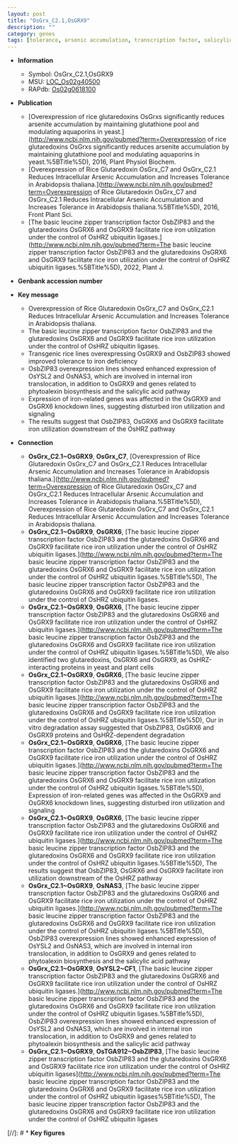 ```yaml
---
layout: post
title: "OsGrx_C2.1,OsGRX9"
description: ""
category: genes
tags: [tolerance, arsenic accumulation, transcription factor, salicylic acid, iron, Ubiquitin, N utilization]
---
```


* **Information**  
    + Symbol: OsGrx_C2.1,OsGRX9  
    + MSU: [LOC_Os02g40500](http://rice.uga.edu/cgi-bin/ORF_infopage.cgi?orf=LOC_Os02g40500)  
    + RAPdb: [Os02g0618100](https://rapdb.dna.affrc.go.jp/locus/?name=Os02g0618100)  

* **Publication**  
    + [Overexpression of rice glutaredoxins OsGrxs significantly reduces arsenite accumulation by maintaining glutathione pool and modulating aquaporins in yeast.](http://www.ncbi.nlm.nih.gov/pubmed?term=Overexpression of rice glutaredoxins OsGrxs significantly reduces arsenite accumulation by maintaining glutathione pool and modulating aquaporins in yeast.%5BTitle%5D), 2016, Plant Physiol Biochem.
    + [Overexpression of Rice Glutaredoxin OsGrx_C7 and OsGrx_C2.1 Reduces Intracellular Arsenic Accumulation and Increases Tolerance in Arabidopsis thaliana.](http://www.ncbi.nlm.nih.gov/pubmed?term=Overexpression of Rice Glutaredoxin OsGrx_C7 and OsGrx_C2.1 Reduces Intracellular Arsenic Accumulation and Increases Tolerance in Arabidopsis thaliana.%5BTitle%5D), 2016, Front Plant Sci.
    + [The basic leucine zipper transcription factor OsbZIP83 and the glutaredoxins OsGRX6 and OsGRX9 facilitate rice iron utilization under the control of OsHRZ ubiquitin ligases.](http://www.ncbi.nlm.nih.gov/pubmed?term=The basic leucine zipper transcription factor OsbZIP83 and the glutaredoxins OsGRX6 and OsGRX9 facilitate rice iron utilization under the control of OsHRZ ubiquitin ligases.%5BTitle%5D), 2022, Plant J.

* **Genbank accession number**  

* **Key message**  
    + Overexpression of Rice Glutaredoxin OsGrx_C7 and OsGrx_C2.1 Reduces Intracellular Arsenic Accumulation and Increases Tolerance in Arabidopsis thaliana.
    + The basic leucine zipper transcription factor OsbZIP83 and the glutaredoxins OsGRX6 and OsGRX9 facilitate rice iron utilization under the control of OsHRZ ubiquitin ligases.
    + Transgenic rice lines overexpressing OsGRX9 and OsbZIP83 showed improved tolerance to iron deficiency
    + OsbZIP83 overexpression lines showed enhanced expression of OsYSL2 and OsNAS3, which are involved in internal iron translocation, in addition to OsGRX9 and genes related to phytoalexin biosynthesis and the salicylic acid pathway
    + Expression of iron-related genes was affected in the OsGRX9 and OsGRX6 knockdown lines, suggesting disturbed iron utilization and signaling
    + The results suggest that OsbZIP83, OsGRX6 and OsGRX9 facilitate iron utilization downstream of the OsHRZ pathway

* **Connection**  
    + __OsGrx_C2.1~OsGRX9__, __OsGrx_C7__, [Overexpression of Rice Glutaredoxin OsGrx_C7 and OsGrx_C2.1 Reduces Intracellular Arsenic Accumulation and Increases Tolerance in Arabidopsis thaliana.](http://www.ncbi.nlm.nih.gov/pubmed?term=Overexpression of Rice Glutaredoxin OsGrx_C7 and OsGrx_C2.1 Reduces Intracellular Arsenic Accumulation and Increases Tolerance in Arabidopsis thaliana.%5BTitle%5D), Overexpression of Rice Glutaredoxin OsGrx_C7 and OsGrx_C2.1 Reduces Intracellular Arsenic Accumulation and Increases Tolerance in Arabidopsis thaliana.
    + __OsGrx_C2.1~OsGRX9__, __OsGRX6__, [The basic leucine zipper transcription factor OsbZIP83 and the glutaredoxins OsGRX6 and OsGRX9 facilitate rice iron utilization under the control of OsHRZ ubiquitin ligases.](http://www.ncbi.nlm.nih.gov/pubmed?term=The basic leucine zipper transcription factor OsbZIP83 and the glutaredoxins OsGRX6 and OsGRX9 facilitate rice iron utilization under the control of OsHRZ ubiquitin ligases.%5BTitle%5D), The basic leucine zipper transcription factor OsbZIP83 and the glutaredoxins OsGRX6 and OsGRX9 facilitate rice iron utilization under the control of OsHRZ ubiquitin ligases.
    + __OsGrx_C2.1~OsGRX9__, __OsGRX6__, [The basic leucine zipper transcription factor OsbZIP83 and the glutaredoxins OsGRX6 and OsGRX9 facilitate rice iron utilization under the control of OsHRZ ubiquitin ligases.](http://www.ncbi.nlm.nih.gov/pubmed?term=The basic leucine zipper transcription factor OsbZIP83 and the glutaredoxins OsGRX6 and OsGRX9 facilitate rice iron utilization under the control of OsHRZ ubiquitin ligases.%5BTitle%5D),  We also identified two glutaredoxins, OsGRX6 and OsGRX9, as OsHRZ-interacting proteins in yeast and plant cells
    + __OsGrx_C2.1~OsGRX9__, __OsGRX6__, [The basic leucine zipper transcription factor OsbZIP83 and the glutaredoxins OsGRX6 and OsGRX9 facilitate rice iron utilization under the control of OsHRZ ubiquitin ligases.](http://www.ncbi.nlm.nih.gov/pubmed?term=The basic leucine zipper transcription factor OsbZIP83 and the glutaredoxins OsGRX6 and OsGRX9 facilitate rice iron utilization under the control of OsHRZ ubiquitin ligases.%5BTitle%5D),  Our in vitro degradation assay suggested that OsbZIP83, OsGRX6 and OsGRX9 proteins and OsHRZ-dependent degradation
    + __OsGrx_C2.1~OsGRX9__, __OsGRX6__, [The basic leucine zipper transcription factor OsbZIP83 and the glutaredoxins OsGRX6 and OsGRX9 facilitate rice iron utilization under the control of OsHRZ ubiquitin ligases.](http://www.ncbi.nlm.nih.gov/pubmed?term=The basic leucine zipper transcription factor OsbZIP83 and the glutaredoxins OsGRX6 and OsGRX9 facilitate rice iron utilization under the control of OsHRZ ubiquitin ligases.%5BTitle%5D),  Expression of iron-related genes was affected in the OsGRX9 and OsGRX6 knockdown lines, suggesting disturbed iron utilization and signaling
    + __OsGrx_C2.1~OsGRX9__, __OsGRX6__, [The basic leucine zipper transcription factor OsbZIP83 and the glutaredoxins OsGRX6 and OsGRX9 facilitate rice iron utilization under the control of OsHRZ ubiquitin ligases.](http://www.ncbi.nlm.nih.gov/pubmed?term=The basic leucine zipper transcription factor OsbZIP83 and the glutaredoxins OsGRX6 and OsGRX9 facilitate rice iron utilization under the control of OsHRZ ubiquitin ligases.%5BTitle%5D),  The results suggest that OsbZIP83, OsGRX6 and OsGRX9 facilitate iron utilization downstream of the OsHRZ pathway
    + __OsGrx_C2.1~OsGRX9__, __OsNAS3__, [The basic leucine zipper transcription factor OsbZIP83 and the glutaredoxins OsGRX6 and OsGRX9 facilitate rice iron utilization under the control of OsHRZ ubiquitin ligases.](http://www.ncbi.nlm.nih.gov/pubmed?term=The basic leucine zipper transcription factor OsbZIP83 and the glutaredoxins OsGRX6 and OsGRX9 facilitate rice iron utilization under the control of OsHRZ ubiquitin ligases.%5BTitle%5D),  OsbZIP83 overexpression lines showed enhanced expression of OsYSL2 and OsNAS3, which are involved in internal iron translocation, in addition to OsGRX9 and genes related to phytoalexin biosynthesis and the salicylic acid pathway
    + __OsGrx_C2.1~OsGRX9__, __OsYSL2~CF1__, [The basic leucine zipper transcription factor OsbZIP83 and the glutaredoxins OsGRX6 and OsGRX9 facilitate rice iron utilization under the control of OsHRZ ubiquitin ligases.](http://www.ncbi.nlm.nih.gov/pubmed?term=The basic leucine zipper transcription factor OsbZIP83 and the glutaredoxins OsGRX6 and OsGRX9 facilitate rice iron utilization under the control of OsHRZ ubiquitin ligases.%5BTitle%5D),  OsbZIP83 overexpression lines showed enhanced expression of OsYSL2 and OsNAS3, which are involved in internal iron translocation, in addition to OsGRX9 and genes related to phytoalexin biosynthesis and the salicylic acid pathway
    + __OsGrx_C2.1~OsGRX9__, __OsTGA912~OsbZIP83__, [The basic leucine zipper transcription factor OsbZIP83 and the glutaredoxins OsGRX6 and OsGRX9 facilitate rice iron utilization under the control of OsHRZ ubiquitin ligases](http://www.ncbi.nlm.nih.gov/pubmed?term=The basic leucine zipper transcription factor OsbZIP83 and the glutaredoxins OsGRX6 and OsGRX9 facilitate rice iron utilization under the control of OsHRZ ubiquitin ligases%5BTitle%5D), The basic leucine zipper transcription factor OsbZIP83 and the glutaredoxins OsGRX6 and OsGRX9 facilitate rice iron utilization under the control of OsHRZ ubiquitin ligases

[//]: # * **Key figures**  


